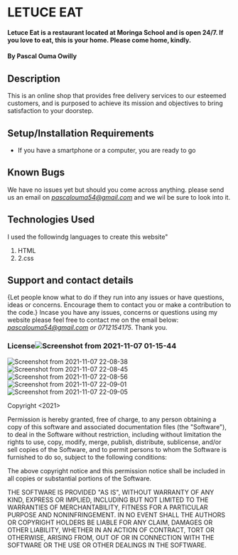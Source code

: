 # LETUCE EAT
#### Letuce Eat is a restaurant located at Moringa School and is open 24/7. If you love to eat, this is your home. Please come home, kindly.
#### By Pascal Ouma Owilly
## Description
This is an online shop that provides free delivery services to our esteemed customers, and is purposed to achieve its mission and objectives to bring satisfaction to your doorstep. 
## Setup/Installation Requirements
* If you have a smartphone or a computer, you are ready to go
## Known Bugs
We have no issues yet but should you come across anything. please send us an email on *pascalouma54@gmail.com* and we wil be sure to look into it.
## Technologies Used
I used the followindg languages to create this website"
1. HTML
2. 2.css
## Support and contact details
{Let people know what to do if they run into any issues or have questions, ideas or concerns.  Encourage them to contact you or make a contribution to the code.}
Incase you have any issues, concerns or questions using my website please feel free to contact me on the email below:
*pascalouma54@gmail.com
or
0712154175*. Thank you.
### License![Screenshot from 2021-11-07 01-15-44](https://user-images.githubusercontent.com/93345847/140658485-b71e8e7e-7ce9-4e56-8e30-abdf45e95834.png)
![Screenshot from 2021-11-07 22-08-38](https://user-images.githubusercontent.com/93345847/140658488-2d3e9bd8-509e-4854-a959-cfd54c6a2063.png)
![Screenshot from 2021-11-07 22-08-45](https://user-images.githubusercontent.com/93345847/140658490-4f040069-ddfe-42cb-ae0b-0aec6f0c6095.png)
![Screenshot from 2021-11-07 22-08-56](https://user-images.githubusercontent.com/93345847/140658497-0c919c13-1430-4121-ba70-a3e220c516ca.png)
![Screenshot from 2021-11-07 22-09-01](https://user-images.githubusercontent.com/93345847/140658499-3eda910e-534e-4d78-b036-0b48b580f31b.png)
![Screenshot from 2021-11-07 22-09-05](https://user-images.githubusercontent.com/93345847/140658500-f662224e-7895-4c8a-9557-f6e6447f5c4e.png)

Copyright <2021> <The MIT licence>

Permission is hereby granted, free of charge, to any person obtaining a copy of this software and associated documentation files (the "Software"), to deal in the Software without restriction, including without limitation the rights to use, copy, modify, merge, publish, distribute, sublicense, and/or sell copies of the Software, and to permit persons to whom the Software is furnished to do so, subject to the following conditions:

The above copyright notice and this permission notice shall be included in all copies or substantial portions of the Software.

THE SOFTWARE IS PROVIDED "AS IS", WITHOUT WARRANTY OF ANY KIND, EXPRESS OR IMPLIED, INCLUDING BUT NOT LIMITED TO THE WARRANTIES OF MERCHANTABILITY, FITNESS FOR A PARTICULAR PURPOSE AND NONINFRINGEMENT. IN NO EVENT SHALL THE AUTHORS OR COPYRIGHT HOLDERS BE LIABLE FOR ANY CLAIM, DAMAGES OR OTHER LIABILITY, WHETHER IN AN ACTION OF CONTRACT, TORT OR OTHERWISE, ARISING FROM, OUT OF OR IN CONNECTION WITH THE SOFTWARE OR THE USE OR OTHER DEALINGS IN THE SOFTWARE.

